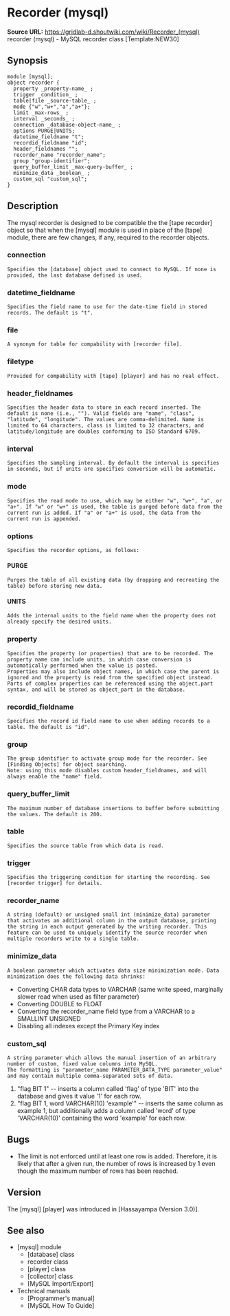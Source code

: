 # Recorder (mysql)

**Source URL:** https://gridlab-d.shoutwiki.com/wiki/Recorder_(mysql)
recorder (mysql) \- MySQL recorder class [Template:NEW30]

## Synopsis
    
    
    module [mysql];
    object recorder {
      property _property-name_ ;
      trigger _condition_ ;
      table|file _source-table_ ;
      mode {"w","w+","a","a+"};
      limit _max-rows_ ;
      interval _seconds_ ;
      connection _database-object-name_ ;
      options PURGE|UNITS;
      datetime_fieldname "t"; 
      recordid_fieldname "id"; 
      header_fieldnames ""; 
      recorder_name "recorder_name"; 
      group "group-identifier"; 
      query_buffer_limit _max-query-buffer_ ; 
      minimize_data _boolean_ ; 
      custom_sql "custom_sql"; 
    }
    

## Description

The mysql recorder is designed to be compatible the the [tape recorder] object so that when the [mysql] module is used in place of the [tape] module, there are few changes, if any, required to the recorder objects. 

### connection

    Specifies the [database] object used to connect to MySQL. If none is provided, the last database defined is used.

### datetime_fieldname

    Specifies the field name to use for the date-time field in stored records. The default is "t". 

### file

    A synonym for table for compability with [recorder file].

### filetype

    Provided for compability with [tape] [player] and has no real effect.

### header_fieldnames

    Specifies the header data to store in each record inserted. The default is none (i.e., ""). Valid fields are "name", "class", "latitude", "longitude". The values are comma-delimited. Name is limited to 64 characters, class is limited to 32 characters, and latitude/longitude are doubles conforming to ISO Standard 6709. 

### interval

    Specifies the sampling interval. By default the interval is specifies in seconds, but if units are specifies conversion will be automatic.

### mode

    Specifies the read mode to use, which may be either "w", "w+", "a", or "a+". If "w" or "w+" is used, the table is purged before data from the current run is added. If "a" or "a+" is used, the data from the current run is appended.

### options

    Specifies the recorder options, as follows:

#### PURGE

    

    Purges the table of all existing data (by dropping and recreating the table) before storing new data.

#### UNITS

    

    Adds the internal units to the field name when the property does not already specify the desired units.

### property

    Specifies the property (or properties) that are to be recorded. The property name can include units, in which case conversion is automatically performed when the value is posted.
    Properties may also include object names, in which case the parent is ignored and the property is read from the specified object instead. 
    Parts of complex properties can be referenced using the object.part syntax, and will be stored as object_part in the database. 

### recordid_fieldname

    Specifies the record id field name to use when adding records to a table. The default is "id". 

### group

    The group identifier to activate group mode for the recorder. See [Finding Objects] for object searching. 
    Note: using this mode disables custom header_fieldnames, and will always enable the "name" field.

### query_buffer_limit

    The maximum number of database insertions to buffer before submitting the values. The default is 200. 

### table

    Specifies the source table from which data is read.

### trigger

    Specifies the triggering condition for starting the recording. See [recorder trigger] for details.

### recorder_name

    A string (default) or unsigned small int (minimize_data) parameter that activates an additional column in the output database, printing the string in each output generated by the writing recorder. This feature can be used to uniquely identify the source recorder when multiple recorders write to a single table. 

### minimize_data

    A boolean parameter which activates data size minimization mode. Data minimization does the following data shrinks: 

  * Converting CHAR data types to VARCHAR (same write speed, marginally slower read when used as filter parameter)
  * Converting DOUBLE to FLOAT
  * Converting the recorder_name field type from a VARCHAR to a SMALLINT UNSIGNED
  * Disabling all indexes except the Primary Key index
### custom_sql

    A string parameter which allows the manual insertion of an arbitrary number of custom, fixed value columns into MySQL.
    The formatting is "parameter_name PARAMETER_DATA_TYPE parameter_value" and may contain multiple comma-separated sets of data. 

  1. "flag BIT 1" -- inserts a column called 'flag' of type 'BIT' into the database and gives it value '1' for each row.
  2. "flag BIT 1, word VARCHAR(10) 'example'" -- inserts the same column as example 1, but additionally adds a column called 'word' of type 'VARCHAR(10)' containing the word 'example' for each row.
## Bugs

  * The limit is not enforced until at least one row is added. Therefore, it is likely that after a given run, the number of rows is increased by 1 even though the maximum number of rows has been reached.
## Version

The [mysql] [player] was introduced in [Hassayampa (Version 3.0)]. 

## See also

  * [mysql] module 
    * [database] class
    * recorder class
    * [player] class
    * [collector] class
    * [MySQL Import/Export]
  * Technical manuals 
    * [Programmer's manual]
    * [MySQL How To Guide]

